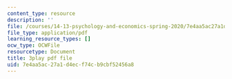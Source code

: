 ```yaml
---
content_type: resource
description: ''
file: /courses/14-13-psychology-and-economics-spring-2020/7e4aa5ac27a1d4ecf74cb9cbf52456a8_lD_73cro7wc.pdf
file_type: application/pdf
learning_resource_types: []
ocw_type: OCWFile
resourcetype: Document
title: 3play pdf file
uid: 7e4aa5ac-27a1-d4ec-f74c-b9cbf52456a8
---
```

